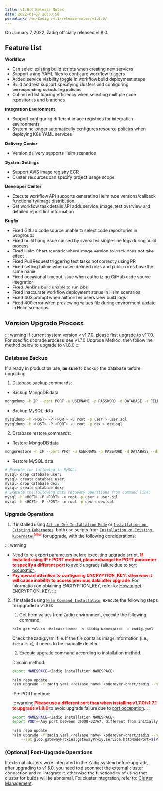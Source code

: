 ```yaml
---
title: v1.8.0 Release Notes
date: 2022-01-07 20:50:58
permalink: /en/Zadig v4.1/release-notes/v1.8.0/
---
```


On January 7, 2022, Zadig officially released v1.8.0.

## Feature List

**Workflow**
- Can select existing build scripts when creating new services
- Support using YAML files to configure workflow triggers
- Added service visibility toggle in workflow build deployment steps
- Build and test support specifying clusters and configuring corresponding scheduling policies
- Optimized list loading efficiency when selecting multiple code repositories and branches

**Integration Environment**
- Support configuring different image registries for integration environments
- System no longer automatically configures resource policies when deploying K8s YAML services

**Delivery Center**
- Version delivery supports Helm scenarios

**System Settings**
- Support AWS image registry ECR
- Cluster resources can specify project usage scope

**Developer Center**
- Execute workflow API supports generating Helm type versions/callback functionality/image distribution
- Get workflow task details API adds service, image, test overview and detailed report link information

**Bugfix**
- Fixed GitLab code source unable to select code repositories in Subgroups
- Fixed build hang issue caused by oversized single-line logs during build process
- Fixed Helm Chart scenario where image version rollback does not take effect
- Fixed Pull Request triggering test tasks not correctly using PR
- Fixed setting failure when user-defined roles and public roles have the same name
- Fixed occasional timeout issue when authorizing GitHub code source integration
- Fixed Jenkins build unable to run jobs
- Fixed inaccurate workflow deployment status in Helm scenarios
- Fixed 403 prompt when authorized users view build logs
- Fixed 400 error when previewing values file during environment update in Helm scenarios

## Version Upgrade Process
::: warning
If current system version < v1.7.0, please first upgrade to v1.7.0. For specific upgrade process, see [v1.7.0 Upgrade Method](/v1.7.1/release-notes/v1.7.0/#版本升级过程), then follow the method below to upgrade to v1.8.0
:::

### Database Backup
If already in production use, **be sure** to backup the database before upgrading
1. Database backup commands:
- Backup MongoDB data
```bash
mongodump -h IP --port PORT -u USERNAME -p PASSWORD -d DATABASE -o FILE_PATH
```
- Backup MySQL data
```bash
mysqldump -h <HOST> -P <PORT> -u root -p user > user.sql
mysqldump -h <HOST> -P <PORT> -u root -p dex > dex.sql
```
2. Database restore commands:
- Restore MongoDB data
```bash
mongorestore -h IP --port PORT -u USERNAME -p PASSWORD -d DATABASE --drop FILE_PATH
```
- Restore MySQL data
```bash
# Execute the following in MySQL:
mysql> drop database user;
mysql> create database user;
mysql> drop database dex;
mysql> create database dex;
# Execute the following data recovery operations from command line:
mysql -h <HOST> -P <PORT> -u root -p user < user.sql
mysql -h <HOST> -P <PORT> -u root -p dex < dex.sql
```

### Upgrade Operations
1. If installed using [`All in One Installation Mode`](/v1.7.0/install/all-in-one/) or [`Installation on Existing Kubernetes`](/v1.7.0/install/install-on-k8s/), both use scripts from [`Installation on Existing Kubernetes`](/v1.8.0/install/install-on-k8s/)<sup style='color: red'>New</sup> for upgrade, with the following considerations:

::: warning
- Need to re-export parameters before executing upgrade script. <font color=#FF000 >**If installed using IP + PORT method, please change the PORT parameter to specify a different port**</font> to avoid upgrade failure due to [port occupation](/Zadig%20v2.2.0/faq/debug-system/#使用-ip-port-的方式从-1-7-0-1-7-1-版本升级时报错-provided-port-is-already-allocated).
- <font color=#FF000 >**Pay special attention to configuring ENCRYPTION_KEY, otherwise it will cause inability to access previous data after upgrade**</font>. For information on obtaining ENCRYPTION_KEY, refer to: [How to get ENCRYPTION_KEY](/Zadig%20v2.2.0/faq/debug-system/#安装时依赖的-encryption-key-信息遗忘-如何获取到).
:::

2. If installed using [`Helm Command Installation`](/v1.7.0/install/helm-deploy/), execute the following steps to upgrade to v1.8.0:

    1. Get helm values from Zadig environment, execute the following command.

    ```bash
    helm get values <Release Name> -n <Zadig Namespace>  > zadig.yaml
    ```

    Check the zadig.yaml file. If the file contains image information (i.e., `tag:a.b.c`), it needs to be manually deleted.

    2. Execute upgrade command according to installation method.

    Domain method:

    ```bash
    export NAMESPACE=<Zadig Installation NAMESPACE>

    helm repo update
    helm upgrade -f zadig.yaml <release_name> koderover-chart/zadig --namespace ${NAMESPACE} --version=1.8.0
    ```

    IP + PORT method:

    ::: warning
    <font color=#FF000 >**Please use a different port than when installing v1.7.0/v1.7.1 to upgrade v1.8.0**</font> to avoid upgrade failure due to [port occupation](/Zadig%20v2.2.0/faq/debug-system/#使用-ip-port-的方式从-1-7-0-1-7-1-版本升级时报错-provided-port-is-already-allocated).
    :::

    ```bash
    export NAMESPACE=<Zadig Installation NAMESPACE>
    export PORT=<Any port between 30000-32767, different from initially used port>

    helm repo update
    helm upgrade -f zadig.yaml <release_name> koderover-chart/zadig --namespace ${NAMESPACE} \
        --set gloo.gatewayProxies.gatewayProxy.service.httpNodePort=${PORT} --version=1.8.0
    ```

### (Optional) Post-Upgrade Operations

If external clusters were integrated in the Zadig system before upgrade, after upgrading to v1.8.0, you need to disconnect the external cluster connection and re-integrate it, otherwise the functionality of using that cluster for builds will be abnormal. For cluster integration, refer to: [Cluster Management](/v1.8.0/pages/cluster_manage/).
